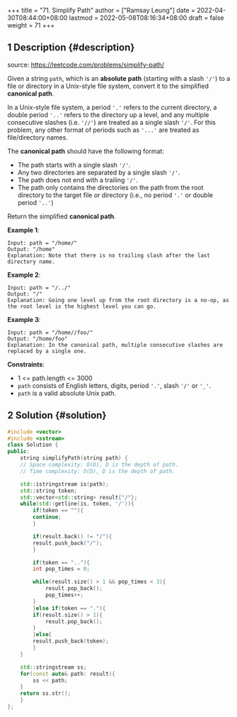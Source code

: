 +++
title = "71. Simplify Path"
author = ["Ramsay Leung"]
date = 2022-04-30T08:44:00+08:00
lastmod = 2022-05-08T08:16:34+08:00
draft = false
weight = 71
+++

## <span class="section-num">1</span> Description {#description}

source: <https://leetcode.com/problems/simplify-path/>

Given a string `path`, which is an **absolute path** (starting with a slash `'/'`) to a file or directory in a Unix-style file system, convert it to the simplified **canonical path**.

In a Unix-style file system, a period `'.'` refers to the current directory, a double period `'..'` refers to the directory up a level, and any multiple consecutive slashes (i.e. `'//'`) are treated as a single slash `'/'`. For this problem, any other format of periods such as `'...'` are treated as file/directory names.

The **canonical path** should have the following format:

-   The path starts with a single slash `'/'`.
-   Any two directories are separated by a single slash `'/'`.
-   The path does not end with a trailing `'/'`.
-   The path only contains the directories on the path from the root directory to the target file or directory (i.e., no period `'.'` or double period `'..'`)

Return the simplified **canonical path**.

**Example 1**:

```text
Input: path = "/home/"
Output: "/home"
Explanation: Note that there is no trailing slash after the last directory name.
```

**Example 2**:

```text
Input: path = "/../"
Output: "/"
Explanation: Going one level up from the root directory is a no-op, as the root level is the highest level you can go.
```

**Example 3**:

```text
Input: path = "/home//foo/"
Output: "/home/foo"
Explanation: In the canonical path, multiple consecutive slashes are replaced by a single one.
```

**Constraints**:

-   1 &lt;= path.length &lt;= 3000
-   `path` consists of English letters, digits, period `'.'`, slash `'/'` or `'_'`.
-   `path` is a valid absolute Unix path.


## <span class="section-num">2</span> Solution {#solution}

```C++
#include <vector>
#include <sstream>
class Solution {
public:
    string simplifyPath(string path) {
	// Space complexity: O(D), D is the depth of path.
	// Time complexity: O(D), D is the depth of path.

	std::istringstream is(path);
	std::string token;
	std::vector<std::string> result{"/"};
	while(std::getline(is, token, '/')){
	    if(token == ""){
		continue;
	    }

	    if(result.back() != "/"){
		result.push_back("/");
	    }

	    if(token == ".."){
		int pop_times = 0;

		while(result.size() > 1 && pop_times < 3){
		    result.pop_back();
		    pop_times++;
		}
	    }else if(token == "."){
		if(result.size() > 1){
		    result.pop_back();
		}
	    }else{
		result.push_back(token);
	    }
	}

	std::stringstream ss;
	for(const auto& path: result){
	    ss << path;
	}
	return ss.str();
    }
};
```
